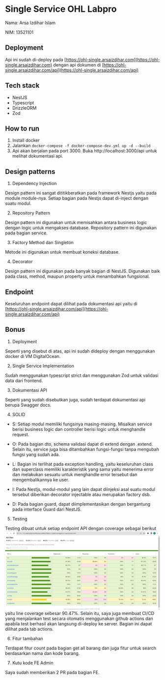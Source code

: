 # Single Service OHL Labpro

Nama: Arsa Izdihar Islam

NIM: 13521101

## Deployment
Api ini sudah di-deploy pada [https://ohl-single.arsaizdihar.com](https://ohl-single.arsaizdihar.com) dengan api dokumen di [https://ohl-single.arsaizdihar.com/api](https://ohl-single.arsaizdihar.com/api)

## Tech stack
- NestJS
- Typescript
- DrizzleORM
- Zod

## How to run

1. Install docker
2. Jalankan `docker-compose -f docker-compose-dev.yml up -d --build`
3. Api akan berjalan pada port 3000. Buka http://localhost:3000/api untuk melihat dokumentasi api.

## Design patterns

1. Dependency Injection

Design pattern ini sangat dititikberatkan pada framework Nestjs yaitu pada module module-nya. Setiap bagian pada Nestjs dapat di-inject dengan suatu modul.

2. Repository Pattern

Design pattern ini digunakan untuk memisahkan antara business logic dengan logic untuk mengakses database. Repository pattern ini digunakan pada bagian service.

3. Factory Method dan Singleton

Metode ini digunakan untuk membuat koneksi database.

4. Decorator

Design pattern ini digunakan pada banyak bagian di NestJS. Digunakan baik pada class, method, maupun property untuk menambahkan fungsional.

## Endpoint
Keseluruhan endpoint dapat dilihat pada dokumentasi api yaitu di [https://ohl-single.arsaizdihar.com/api](https://ohl-single.arsaizdihar.com/api)

## Bonus
1. Deployment
  
Seperti yang disebut di atas, api ini sudah dideploy dengan menggunakan docker di VM DigitalOcean.

2. Single Service Implementation

Sudah menggunakan typescript strict dan menggunakan Zod untuk validasi data dari frontend.

3. Dokumentasi API

Seperti yang sudah disebutkan juga, sudah terdapat dokumentasi api berupa Swagger docs.

4. SOLID
  
- S: Setiap modul memiliki fungsinya masing-masing. Misalkan service berisi business logic dan controller berisi logic untuk menghandle request.

- O: Pada bagian dto, schema validasi dapat di extend dengan .extend. Selain itu, service juga bisa ditambahkan fungsi-fungsi tanpa mengubah fungsi yang sudah ada.

- L: Bagian ini terlihat pada exception handling, yaitu keseluruhan class dan superclass memiliki karakteristik yang sama yaitu menerima error dan melakukan sesuatu untuk menghandle error tersebut dan mengembalikannya ke user.

- I: Pada Nestjs, modul-modul yang lain dapat diinjeksi asal suatu modul tersebut diberikan decorator injectable atau merupakan factory dsb.

- D: Pada bagian guard, dapat diimplementasikan dengan bergantung pada interface Guard dari NestJS.

5. Testing

Testing dibuat untuk setiap endpoint API dengan coverage sebagai berikut ![Coverage](./img/coverage.png) yaitu line coverage sebesar 90.47%. Selain itu, saya juga membuat CI/CD yang menjalankan test secara otomatis menggunakan github actions dan apabila test berhasil akan langsung di-deploy ke server. Bagian ini dapat dilihat pada tab actions.

6. Fitur tambahan

Terdapat fitur count pada bagian get all barang dan juga fitur untuk search berdasarkan nama dan kode barang.

7. Kutu kode FE Admin

Saya sudah memberikan 2 PR pada bagian FE.